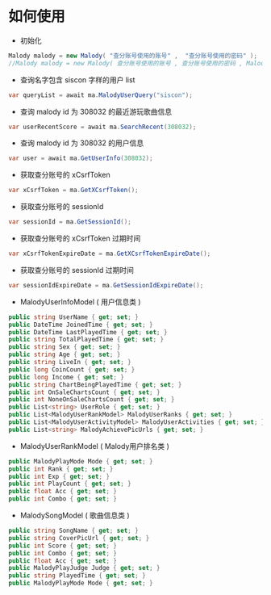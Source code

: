 # 如何使用

- 初始化
```c#
Malody malody = new Malody( "查分账号使用的账号" ,  "查分账号使用的密码" );
//Malody malody = new Malody( 查分账号使用的账号 , 查分账号使用的密码 , Malody网站的基本Url（可选）, 请求时Header中UserAgent（可选）);
```
- 查询名字包含 siscon 字样的用户 list
```c#
var queryList = await ma.MalodyUserQuery("siscon");
```

- 查询 malody id 为 308032 的最近游玩歌曲信息
```c#
var userRecentScore = await ma.SearchRecent(308032);
```

- 查询 malody id 为 308032 的用户信息
```c#
var user = await ma.GetUserInfo(308032);
```

- 获取查分账号的 xCsrfToken
```c#
var xCsrfToken = ma.GetXCsrfToken();
```

- 获取查分账号的 sessionId
```c#
var sessionId = ma.GetSessionId();
```

- 获取查分账号的 xCsrfToken 过期时间
```c#
var xCsrfTokenExpireDate = ma.GetXCsrfTokenExpireDate();
```

- 获取查分账号的 sessionId 过期时间
```c#
var sessionIdExpireDate = ma.GetSessionIdExpireDate();
```

- MalodyUserInfoModel ( 用户信息类 )
```c#
public string UserName { get; set; }
public DateTime JoinedTime { get; set; }
public DateTime LastPlayedTime { get; set; }
public string TotalPlayedTime { get; set; }
public string Sex { get; set; }
public string Age { get; set; }
public string LiveIn { get; set; }
public long CoinCount { get; set; }
public long Income { get; set; }
public string ChartBeingPlayedTime { get; set; }
public int OnSaleChartsCount { get; set; }
public int NoneOnSaleChartsCount { get; set; }
public List<string> UserRole { get; set; }
public List<MalodyUserRankModel> MalodyUserRanks { get; set; }
public List<MalodyUserActivityModel> MalodyUserActivities { get; set; }
public List<string> MalodyAchievePicUrls { get; set; }
```

- MalodyUserRankModel ( Malody用户排名类 )
```c#
public MalodyPlayMode Mode { get; set; }
public int Rank { get; set; }
public int Exp { get; set; }
public int PlayCount { get; set; }
public float Acc { get; set; }
public int Combo { get; set; }
```

- MalodySongModel ( 歌曲信息类 )
```c#
public string SongName { get; set; }
public string CoverPicUrl { get; set; }
public int Score { get; set; }
public int Combo { get; set; }
public float Acc { get; set; }
public MalodyPlayJudge Judge { get; set; }
public string PlayedTime { get; set; }
public MalodyPlayMode Mode { get; set; }
```
